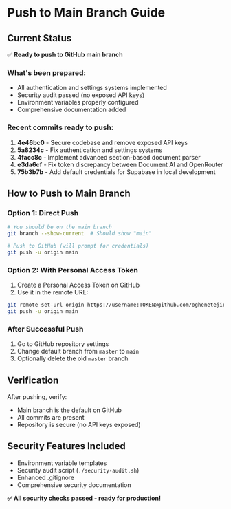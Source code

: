 # Push to Main Branch Guide

## Current Status
✅ **Ready to push to GitHub main branch**

### What's been prepared:
- All authentication and settings systems implemented
- Security audit passed (no exposed API keys)
- Environment variables properly configured
- Comprehensive documentation added

### Recent commits ready to push:
1. **4e46bc0** - Secure codebase and remove exposed API keys
2. **5a8234c** - Fix authentication and settings systems
3. **4facc8c** - Implement advanced section-based document parser
4. **e3da6cf** - Fix token discrepancy between Document AI and OpenRouter
5. **75b3b7b** - Add default credentials for Supabase in local development

## How to Push to Main Branch

### Option 1: Direct Push
```bash
# You should be on the main branch
git branch --show-current  # Should show "main"

# Push to GitHub (will prompt for credentials)
git push -u origin main
```

### Option 2: With Personal Access Token
1. Create a Personal Access Token on GitHub
2. Use it in the remote URL:
```bash
git remote set-url origin https://username:TOKEN@github.com/oghenetejiriorukpegmail/careerAI.git
git push -u origin main
```

### After Successful Push
1. Go to GitHub repository settings
2. Change default branch from `master` to `main`
3. Optionally delete the old `master` branch

## Verification
After pushing, verify:
- Main branch is the default on GitHub
- All commits are present
- Repository is secure (no API keys exposed)

## Security Features Included
- Environment variable templates
- Security audit script (`./security-audit.sh`)
- Enhanced .gitignore
- Comprehensive security documentation

**✅ All security checks passed - ready for production!**
